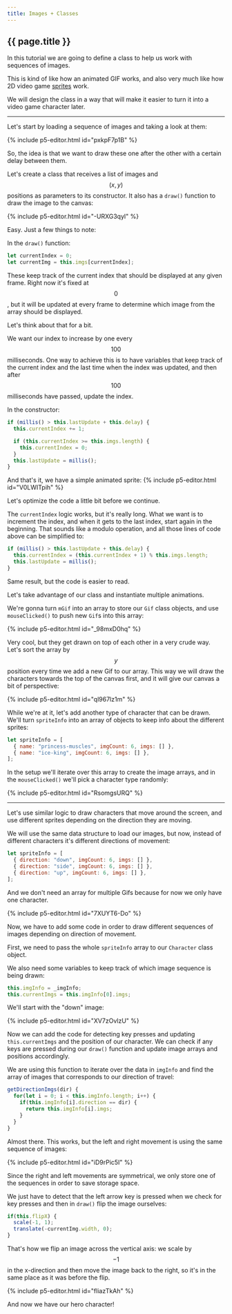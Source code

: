 ```yaml
---
title: Images + Classes
---
```


<h2 class="week-title">{{ page.title }}</h2>

In this tutorial we are going to define a class to help us work with sequences of images.

This is kind of like how an animated GIF works, and also very much like how 2D video game [sprites](https://en.wikipedia.org/wiki/Sprite_(computer_graphics)) work.

We will design the class in a way that will make it easier to turn it into a video game character later.

---
Let's start by loading a sequence of images and taking a look at them:

{% include p5-editor.html id="pxkpF7p1B" %}

So, the idea is that we want to draw these one after the other with a certain delay between them.

Let's create a class that receives a list of images and $$(x, y)$$ positions as parameters to its constructor. It also has a ```draw()``` function to draw the image to the canvas:

{% include p5-editor.html id="-URXG3qyl" %}

Easy. Just a few things to note:

In the ```draw()``` function:
```js
let currentIndex = 0;
let currentImg = this.imgs[currentIndex];
```

These keep track of the current index that should be displayed at any given frame. Right now it's fixed at $$0$$, but it will be updated at every frame to determine which image from the array should be displayed.

Let's think about that for a bit.

We want our index to increase by one every $$100$$ milliseconds. One way to achieve this is to have variables that keep track of the current index and the last time when the index was updated, and then after $$100$$ milliseconds have passed, update the index.

In the constructor:
```js
if (millis() > this.lastUpdate + this.delay) {
  this.currentIndex += 1;

  if (this.currentIndex >= this.imgs.length) {
    this.currentIndex = 0;
  }
  this.lastUpdate = millis();
}
```

And that's it, we have a simple animated sprite:
{% include p5-editor.html id="V0LWITpih" %}

Let's optimize the code a little bit before we continue.

The ```currentIndex``` logic works, but it's really long. What we want is to increment the index, and when it gets to the last index, start again in the beginning. That sounds like a modulo operation, and all those lines of code above can be simplified to:
```js
if (millis() > this.lastUpdate + this.delay) {
  this.currentIndex = (this.currentIndex + 1) % this.imgs.length;
  this.lastUpdate = millis();
}
```

Same result, but the code is easier to read.

Let's take advantage of our class and instantiate multiple animations.

We're gonna turn ```mGif``` into an array to store our ```Gif``` class objects, and use ```mouseClicked()``` to push new ```Gif```s into this array:

{% include p5-editor.html id="_98mxD0hq" %}

Very cool, but they get drawn on top of each other in a very crude way. Let's sort the array by $$y$$ position every time we add a new Gif to our array. This way we will draw the characters towards the top of the canvas first, and it will give our canvas a bit of perspective:

{% include p5-editor.html id="ql967lz1m" %}

While we're at it, let's add another type of character that can be drawn. We'll turn ```spriteInfo``` into an array of objects to keep info about the different sprites:
```js
let spriteInfo = [
  { name: "princess-muscles", imgCount: 6, imgs: [] },
  { name: "ice-king", imgCount: 6, imgs: [] },
];
```

In the setup we'll iterate over this array to create the image arrays, and in the ```mouseClicked()``` we'll pick a character type randomly:

{% include p5-editor.html id="RsomgsURQ" %}

---
Let's use similar logic to draw characters that move around the screen, and use different sprites depending on the direction they are moving.

We will use the same data structure to load our images, but now, instead of different characters it's different directions of movement:
```js
let spriteInfo = [
  { direction: "down", imgCount: 6, imgs: [] },
  { direction: "side", imgCount: 6, imgs: [] },
  { direction: "up", imgCount: 6, imgs: [] },
];
```

And we don't need an array for multiple Gifs because for now we only have one character.

{% include p5-editor.html id="7XUYT6-Do" %}

Now, we have to add some code in order to draw different sequences of images depending on direction of movement.

First, we need to pass the whole ```spriteInfo``` array to our ```Character``` class object.

We also need some variables to keep track of which image sequence is being drawn:
```js
this.imgInfo = _imgInfo;
this.currentImgs = this.imgInfo[0].imgs;
```

We'll start with the "down" image:

{% include p5-editor.html id="XV7zOvlzU" %}

Now we can add the code for detecting key presses and updating ```this.currentImgs``` and the position of our character. We can check if any keys are pressed during our ```draw()``` function and update image arrays and positions accordingly.

We are using this function to iterate over the data in  ```imgInfo``` and find the array of images that corresponds to our direction of travel:
```js
getDirectionImgs(dir) {
  for(let i = 0; i < this.imgInfo.length; i++) {
    if(this.imgInfo[i].direction == dir) {
      return this.imgInfo[i].imgs;
    }
  }
}
```

Almost there. This works, but the left and right movement is using the same sequence of images:

{% include p5-editor.html id="iD9rPic5I" %}

Since the right and left movements are symmetrical, we only store one of the sequences in order to save storage space.

We just have to detect that the left arrow key is pressed when we check for key presses and then in ```draw()``` flip the image ourselves:
```js
if(this.flipX) {
  scale(-1, 1);
  translate(-currentImg.width, 0);
}
```

That's how we flip an image across the vertical axis: we scale by $$-1$$ in the x-direction and then move the image back to the right, so it's in the same place as it was before the flip.

{% include p5-editor.html id="fliazTkAh" %}

And now we have our hero character!
